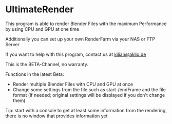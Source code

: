 # UltimateRender

This program is able to render Blender Files with the maximum Performance by using CPU and GPU at one time

Additionally you can set up your own RenderFarm via your NAS or FTP Server

If you want to help with this program, contact us at <kilian@aklio.de>

This is the BETA-Channel, no warranty.

Functions in the latest Beta:
  - Render multiple Blender Files with CPU and GPU at once
  - Change some settings from the file such as start-/endFrame and the file format (if needed; original settings will be displayed if you don't change them)
 
Tip: start with a console to get at least some information from the rendering, there is no window that provides information yet
